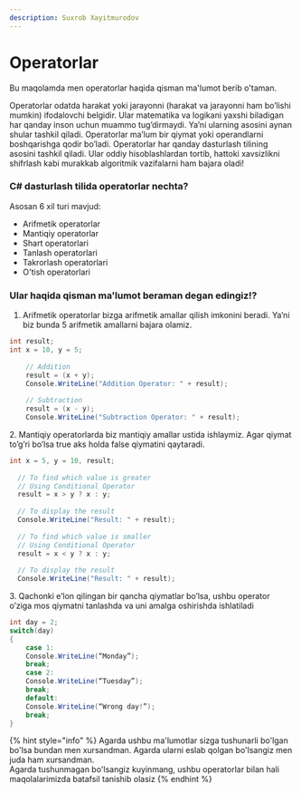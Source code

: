 ```yaml
---
description: Suxrob Xayitmurodov
---
```


# Operatorlar

Bu maqolamda men operatorlar haqida qisman ma'lumot berib o'taman.

Operatorlar odatda harakat yoki jarayonni (harakat va jarayonni ham bo’lishi mumkin) ifodalovchi belgidir. Ular matematika va logikani yaxshi biladigan har qanday inson uchun muammo tug’dirmaydi. Ya’ni ularning asosini aynan shular tashkil qiladi. Operatorlar ma’lum bir qiymat yoki operandlarni boshqarishga qodir bo’ladi. Operatorlar har qanday dasturlash tilining asosini tashkil qiladi. Ular oddiy hisoblashlardan tortib, hattoki xavsizlikni shifrlash kabi murakkab algoritmik vazifalarni ham bajara oladi!

### C# dasturlash tilida operatorlar nechta?

Asosan 6 xil turi mavjud:

* Arifmetik operatorlar
* Mantiqiy operatorlar
* Shart operatorlari
* Tanlash operatorlari
* Takrorlash operatorlari
* O'tish operatorlari

### Ular haqida qisman ma'lumot beraman degan edingiz!?


1. Arifmetik operatorlar bizga arifmetik amallar qilish imkonini beradi. Ya’ni biz bunda 5 arifmetik amallarni bajara olamiz.

```csharp
int result; 
int x = 10, y = 5; 
              
    // Addition 
    result = (x + y); 
    Console.WriteLine("Addition Operator: " + result); 
              
    // Subtraction 
    result = (x - y); 
    Console.WriteLine("Subtraction Operator: " + result); 
```

2\. Mantiqiy operatorlarda biz mantiqiy amallar ustida ishlaymiz. Agar qiymat to’g’ri bo’lsa true aks holda false qiymatini qaytaradi.

```csharp
int x = 5, y = 10, result; 
              
  // To find which value is greater 
  // Using Conditional Operator 
  result = x > y ? x : y;  
              
  // To display the result  
  Console.WriteLine("Result: " + result); 
           
  // To find which value is smaller 
  // Using Conditional Operator 
  result = x < y ? x : y;  
              
  // To display the result 
  Console.WriteLine("Result: " + result); 
```

3\. Qachonki e’lon qilingan bir qancha qiymatlar bo’lsa, ushbu operator o’ziga mos qiymatni tanlashda va uni amalga oshirishda ishlatiladi

```csharp
int day = 2;
switch(day) 
{
    case 1:
	Console.WriteLine(“Monday”);
	break;
    case 2:
	Console.WriteLine(“Tuesday”);
	break;
    default:
	Console.WriteLine(“Wrong day!”);
	break;
}
```

{% hint style="info" %}
Agarda ushbu ma'lumotlar sizga tushunarli bo'lgan bo'lsa bundan men xursandman. Agarda ularni eslab qolgan bo'lsangiz men juda ham xursandman. \
Agarda tushunmagan bo'lsangiz kuyinmang, ushbu operatorlar bilan hali maqolalarimizda batafsil tanishib olasiz
{% endhint %}
